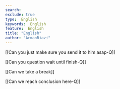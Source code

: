 ```yaml
---
search:
exclude: true
type:  English
keywords:  English
feature:  English
title: "English"
author: "ArmanRiazi"
---
```


[[Can you just make sure you send it to him asap-Q]]

[[Can you question wait until finish-Q]]

[[Can we take a break]]

[[Can we reach conclusion here-Q]]